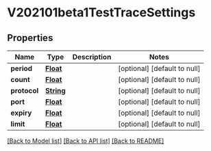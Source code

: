 # V202101beta1TestTraceSettings
## Properties

Name | Type | Description | Notes
------------ | ------------- | ------------- | -------------
**period** | [**Float**](float.md) |  | [optional] [default to null]
**count** | [**Float**](float.md) |  | [optional] [default to null]
**protocol** | [**String**](string.md) |  | [optional] [default to null]
**port** | [**Float**](float.md) |  | [optional] [default to null]
**expiry** | [**Float**](float.md) |  | [optional] [default to null]
**limit** | [**Float**](float.md) |  | [optional] [default to null]

[[Back to Model list]](../README.md#documentation-for-models) [[Back to API list]](../README.md#documentation-for-api-endpoints) [[Back to README]](../README.md)

